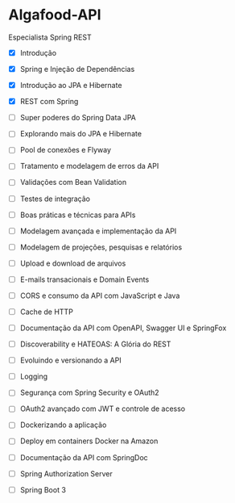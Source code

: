 ﻿# Algafood-API

Especialista Spring REST
 
- [x] Introdução
      
- [x] Spring e Injeção de Dependências
      
- [x] Introdução ao JPA e Hibernate
      
- [x] REST com Spring
      
- [ ] Super poderes do Spring Data JPA
      
- [ ] Explorando mais do JPA e Hibernate
      
- [ ] Pool de conexões e Flyway
      
- [ ] Tratamento e modelagem de erros da API
      
- [ ] Validações com Bean Validation
      
- [ ] Testes de integração
      
- [ ] Boas práticas e técnicas para APIs
      
- [ ] Modelagem avançada e implementação da API
      
- [ ] Modelagem de projeções, pesquisas e relatórios
      
- [ ] Upload e download de arquivos
      
- [ ] E-mails transacionais e Domain Events
      
- [ ] CORS e consumo da API com JavaScript e Java
      
- [ ] Cache de HTTP
      
- [ ] Documentação da API com OpenAPI, Swagger UI e SpringFox
      
- [ ] Discoverability e HATEOAS: A Glória do REST
      
- [ ] Evoluindo e versionando a API
      
- [ ] Logging
      
- [ ] Segurança com Spring Security e OAuth2
      
- [ ] OAuth2 avançado com JWT e controle de acesso
      
- [ ] Dockerizando a aplicação
      
- [ ] Deploy em containers Docker na Amazon
      
- [ ] Documentação da API com SpringDoc
      
- [ ] Spring Authorization Server
      
- [ ] Spring Boot 3
      
